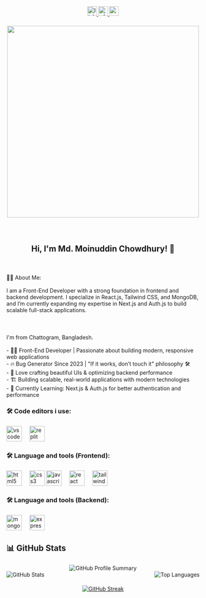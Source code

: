 <div align="center">
  <a href="https://www.linkedin.com/in/md-moinuddin-chowdhury-67098123b/" target="_blank">
    <img src="https://img.shields.io/static/v1?message=LinkedIn&logo=linkedin&label=&color=0077B5&logoColor=white&labelColor=&style=for-the-badge" height="25" alt="linkedin logo"  />
  </a>
  <a href="https://wa.me/8801840060700" target="_blank">
    <img src="https://img.shields.io/static/v1?message=Whatsapp&logo=whatsapp&label=&color=25D366&logoColor=white&labelColor=&style=for-the-badge" height="25" alt="whatsapp logo"  />
  </a>
  <a href="mailto:moinchy7@gmail.com" target="_blank">
    <img src="https://img.shields.io/static/v1?message=Gmail&logo=gmail&label=&color=D14836&logoColor=white&labelColor=&style=for-the-badge" height="25" alt="gmail logo"  />
  </a>

</div>

###

<div align="center">
  <img height="500" src="https://i.ibb.co.com/Y7Rck2LY/bgOfMoin.png"  />
</div>

###

<br clear="both">

<h2 align="center">Hi, I'm Md. Moinuddin Chowdhury! 👋</h2>

###

<br clear="both">


<p align="left">👩‍💻  About Me:<br><br>I am a Front-End Developer with a strong foundation in frontend and backend development. I specialize in React.js, Tailwind CSS, and MongoDB, and I’m currently expanding my expertise in Next.js and Auth.js to build scalable full-stack applications.</p>

###

<br clear="both">

<p align="left">I'm from Chattogram, Bangladesh.<br><br>- 👨‍💻 Front-End Developer | Passionate about building modern, responsive web applications<br>- 🔥 Bug Generator Since 2023 | "If it works, don’t touch it" philosophy 🛠️<br>- 📌 Love crafting beautiful UIs & optimizing backend performance<br>- 🏗️ Building scalable, real-world applications with modern technologies<br>- 🎯 Currently Learning: Next.js & Auth.js for better authentication and performance</p>

###

<h3 align="left">🛠 Code editors i use:</h3>

###

<div align="left">
  <img src="https://skillicons.dev/icons?i=vscode" height="40" alt="vscode logo"  />
  <img width="12" />
  <img src="https://skillicons.dev/icons?i=replit" height="40" alt="replit logo"  />
</div>

###

<h3 align="left">🛠 Language and tools (Frontend):</h3>

###

<div align="left">
  <img src="https://cdn.jsdelivr.net/gh/devicons/devicon/icons/html5/html5-original.svg" height="40" alt="html5 logo"  />
  <img width="12" />
  <img src="https://cdn.jsdelivr.net/gh/devicons/devicon/icons/css3/css3-original.svg" height="40" alt="css3 logo"  />
  <img src="https://cdn.jsdelivr.net/gh/devicons/devicon/icons/javascript/javascript-original.svg" height="40" alt="javascript logo"  />
  <img width="12" />
  <img src="https://cdn.jsdelivr.net/gh/devicons/devicon/icons/react/react-original.svg" height="40" alt="react logo"  />
  <img width="12" />
  <img src="https://skillicons.dev/icons?i=tailwind" height="40" alt="tailwindcss logo"  />
  <img width="12" />
<!--   <img src="https://cdn.jsdelivr.net/gh/devicons/devicon/icons/nextjs/nextjs-original.svg" height="40" alt="nextjs logo"  />
  <img width="12" /> -->
  
</div>

###

<h3 align="left">🛠 Language and tools (Backend):</h3>

###

<div align="left">
  <img src="https://skillicons.dev/icons?i=mongodb" height="40" alt="mongodb logo"  />
  <img width="12" />
  <img src="https://skillicons.dev/icons?i=express" height="40" alt="express logo"  />
<!--   <img width="12" />
  <img src="https://skillicons.dev/icons?i=nextjs" height="40" alt="nextjs logo"  /> -->
</div>

## 📊 GitHub Stats

###

<div align="center">
  <img src="https://github-profile-summary-cards.vercel.app/api/cards/profile-details?username=Moinuddin-dotcom&theme=dark" alt="GitHub Profile Summary" />
</div>

<div style="display: flex; justify-content: space-between; gap:20px; margin-bottom: 20px;">
  <img src="https://github-readme-stats.vercel.app/api?username=Moinuddin-dotcom&show_icons=true&theme=dark" alt="GitHub Stats" />
  <img src="https://github-readme-stats.vercel.app/api/top-langs/?username=Moinuddin-dotcom&layout=compact&theme=dark" alt="Top Languages" />
</div>

<div align="center">
  <a href="https://git.io/streak-stats">
    <img src="https://nirzak-streak-stats.vercel.app?user=Moinuddin-dotcom&theme=dark" alt="GitHub Streak" />
  </a>
</div>





###
